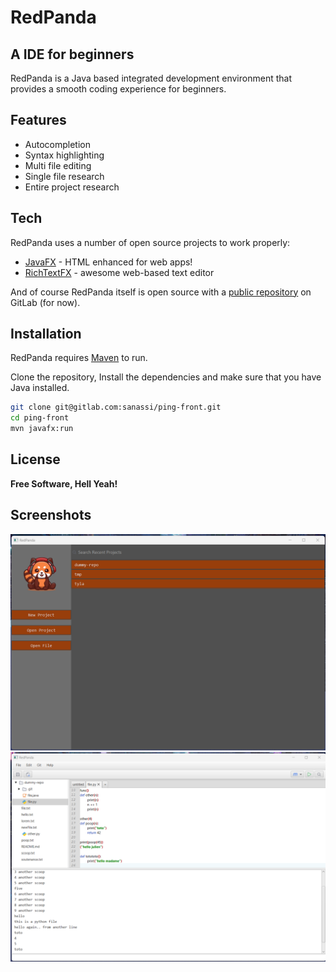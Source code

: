 # RedPanda
## A IDE for beginners

RedPanda is a Java based integrated development environment that provides a smooth coding experience for beginners.

## Features
- Autocompletion
- Syntax highlighting
- Multi file editing
- Single file research
- Entire project research

## Tech

RedPanda uses a number of open source projects to work properly:

- [JavaFX] - HTML enhanced for web apps!
- [RichTextFX] - awesome web-based text editor

And of course RedPanda itself is open source with a [public repository][repoLink]
 on GitLab (for now).

## Installation

RedPanda requires [Maven](https://maven.apache.org/) to run.

Clone the repository, Install the dependencies and make sure that you have Java installed.

```sh
git clone git@gitlab.com:sanassi/ping-front.git
cd ping-front
mvn javafx:run
```
## License

**Free Software, Hell Yeah!**

## Screenshots
![alt-text](screenshots/new-menu-big.png "application menu")
![alt-text](screenshots/editor.png "editor")

[//]: # (These are reference links used in the body of this note and get stripped out when the markdown processor does its job. There is no need to format nicely because it shouldn't be seen. Thanks SO - http://stackoverflow.com/questions/4823468/store-comments-in-markdown-syntax)

   [JavaFX]: <https://openjfx.io/>
   [RichTextFX]: <https://github.com/FXMisc/RichTextFX>
   [repoLink]: <https://gitlab.com/sanassi/ping-front>
